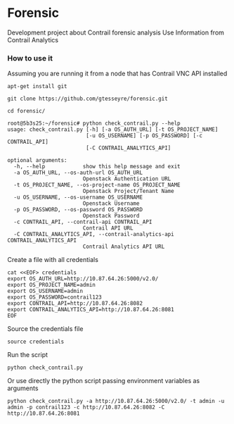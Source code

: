 # Forensic
Development project about Contrail forensic analysis
Use Information from Contrail Analytics

### How to use it 
Assuming you are running it from a node that has Contrail VNC API installed 
```
apt-get install git

git clone https://github.com/gtesseyre/forensic.git

cd forensic/

root@5b3s25:~/forensic# python check_contrail.py --help
usage: check_contrail.py [-h] [-a OS_AUTH_URL] [-t OS_PROJECT_NAME]
                         [-u OS_USERNAME] [-p OS_PASSWORD] [-c CONTRAIL_API]
                         [-C CONTRAIL_ANALYTICS_API]

optional arguments:
  -h, --help            show this help message and exit
  -a OS_AUTH_URL, --os-auth-url OS_AUTH_URL
                        Openstack Authentication URL
  -t OS_PROJECT_NAME, --os-project-name OS_PROJECT_NAME
                        Openstack Project/Tenant Name
  -u OS_USERNAME, --os-username OS_USERNAME
                        Openstack Username
  -p OS_PASSWORD, --os-password OS_PASSWORD
                        Openstack Password
  -c CONTRAIL_API, --contrail-api CONTRAIL_API
                        Contrail API URL
  -C CONTRAIL_ANALYTICS_API, --contrail-analytics-api CONTRAIL_ANALYTICS_API
                        Contrail Analytics API URL
```

Create a file with all credentials 
```
cat <<EOF> credentials
export OS_AUTH_URL=http://10.87.64.26:5000/v2.0/
export OS_PROJECT_NAME=admin
export OS_USERNAME=admin
export OS_PASSWORD=contrail123
export CONTRAIL_API=http://10.87.64.26:8082
export CONTRAIL_ANALYTICS_API=http://10.87.64.26:8081
EOF
```
Source the credentials file 
```
source credentials 
```
Run the script
```
python check_contrail.py
```
Or use directly the python script passing environment variables as arguments
```
python check_contrail.py -a http://10.87.64.26:5000/v2.0/ -t admin -u admin -p contrail123 -c http://10.87.64.26:8082 -C http://10.87.64.26:8081
